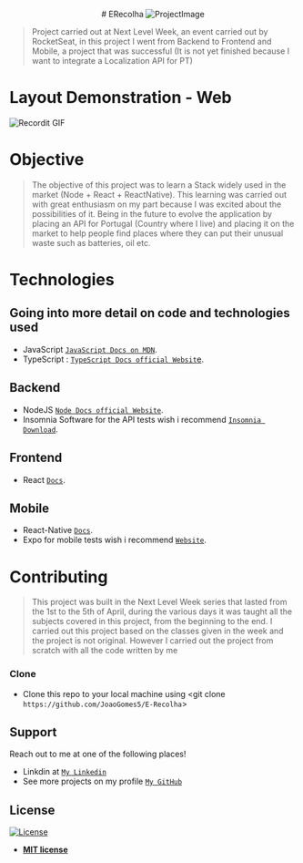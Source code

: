 

<p align="center">
# ERecolha
  
  <img src="https://res.cloudinary.com/joaogomes5/image/upload/v1604602294/GitHub/Screenshot_from_2020-11-05_18-49-58_qjy27z.png" title="Image" alt="ProjectImage">
</p>

> Project carried out at Next Level Week, an event carried out by RocketSeat, in this project I went from Backend to Frontend and Mobile, a project that was successful (It is not yet finished because I want to integrate a Localization API for PT)

# Layout Demonstration - Web

![Recordit GIF](https://recordit.co/Y9wN1Fnxa7.gif)

# Objective

>The objective of this project was to learn a Stack widely used in the market (Node + React + ReactNative). This learning was carried out with great enthusiasm on my part because I was excited about the possibilities of it. Being in the future to evolve the application by placing an API for Portugal (Country where I live) and placing it on the market to help people find places where they can put their unusual waste such as batteries, oil etc.


# Technologies
## Going into more detail on code and technologies used

- JavaScript 
<a href="https://developer.mozilla.org/pt-PT/docs/Web/JavaScript" target="_blank">`JavaScript Docs on MDN`</a>.
- TypeScript : 
<a href="https://www.typescriptlang.org/docs/home.html" target="_blank">`TypeScript Docs official Websit`e</a>.
## Backend
- NodeJS
<a href="https://nodejs.org/en/docs/" target="_blank">`Node Docs official Website`</a>.
- Insomnia Software for the API tests wish i recommend 
<a href="https://insomnia.rest/" target="_blank">`Insomnia Download`</a>.
## Frontend
- React
<a href="https://reactjs.org/docs/getting-started.html" target="_blank">`Docs`</a>.
## Mobile 
- React-Native
<a href="https://reactnative.dev/docs/getting-started" target="_blank">`Docs`</a>.
- Expo for mobile tests wish i recommend 
<a href="https://expo.io/" target="_blank">`Website`</a>.




# Contributing

> This project was built in the Next Level Week series that lasted from the 1st to the 5th of April, during the various days it was taught all the subjects covered in this project, from the beginning to the end. I carried out this project based on the classes given in the week and the project is not original. However I carried out the project from scratch with all the code written by me

### Clone

- Clone this repo to your local machine using <git clone `https://github.com/JoaoGomes5/E-Recolha`>

## Support

Reach out to me at one of the following places!

- Linkdin at <a href="https://www.linkedin.com/in/jo%C3%A3o-gomes-b732541a4/" target="_blank">`My Linkedin`</a>
- See more projects on my profile <a href="https://github.com/JoaoGomes5" target="_blank">`My GitHub`</a>


## License

[![License](http://img.shields.io/:license-mit-blue.svg?style=flat-square)](http://badges.mit-license.org)

- **[MIT license](http://opensource.org/licenses/mit-license.php)**

